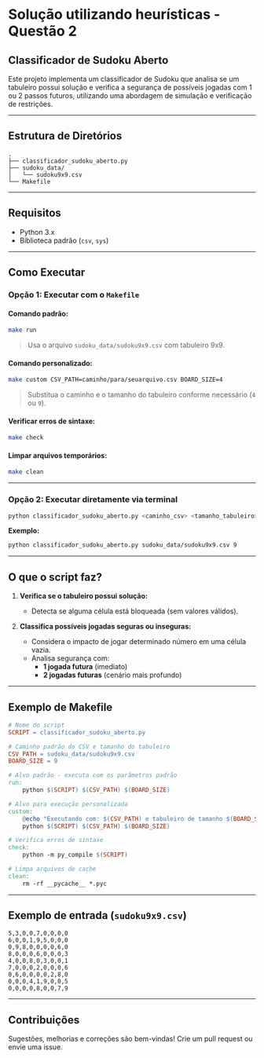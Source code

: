 # Solução utilizando heurísticas - Questão 2

## Classificador de Sudoku Aberto

Este projeto implementa um classificador de Sudoku que analisa se um tabuleiro possui solução e verifica a segurança de possíveis jogadas com 1 ou 2 passos futuros, utilizando uma abordagem de simulação e verificação de restrições.

---

## Estrutura de Diretórios

```
.
├── classificador_sudoku_aberto.py
├── sudoku_data/
│   └── sudoku9x9.csv
└── Makefile
```

---

## Requisitos

- Python 3.x
- Biblioteca padrão (`csv`, `sys`)

---

## Como Executar

### Opção 1: Executar com o `Makefile`

#### Comando padrão:

```bash
make run
```

> Usa o arquivo `sudoku_data/sudoku9x9.csv` com tabuleiro 9x9.

#### Comando personalizado:

```bash
make custom CSV_PATH=caminho/para/seuarquivo.csv BOARD_SIZE=4
```

> Substitua o caminho e o tamanho do tabuleiro conforme necessário (`4` ou `9`).

#### Verificar erros de sintaxe:

```bash
make check
```

#### Limpar arquivos temporários:

```bash
make clean
```

---

### Opção 2: Executar diretamente via terminal

```bash
python classificador_sudoku_aberto.py <caminho_csv> <tamanho_tabuleiro>
```

**Exemplo:**
```bash
python classificador_sudoku_aberto.py sudoku_data/sudoku9x9.csv 9
```

---

## O que o script faz?

1. **Verifica se o tabuleiro possui solução:**
   - Detecta se alguma célula está bloqueada (sem valores válidos).

2. **Classifica possíveis jogadas seguras ou inseguras:**
   - Considera o impacto de jogar determinado número em uma célula vazia.
   - Analisa segurança com:
     - **1 jogada futura** (imediato)
     - **2 jogadas futuras** (cenário mais profundo)

---

## Exemplo de Makefile

```makefile
# Nome do script
SCRIPT = classificador_sudoku_aberto.py

# Caminho padrão do CSV e tamanho do tabuleiro
CSV_PATH = sudoku_data/sudoku9x9.csv
BOARD_SIZE = 9

# Alvo padrão - executa com os parâmetros padrão
run:
	python $(SCRIPT) $(CSV_PATH) $(BOARD_SIZE)

# Alvo para execução personalizada
custom:
	@echo "Executando com: $(CSV_PATH) e tabuleiro de tamanho $(BOARD_SIZE)"
	python $(SCRIPT) $(CSV_PATH) $(BOARD_SIZE)

# Verifica erros de sintaxe
check:
	python -m py_compile $(SCRIPT)

# Limpa arquivos de cache
clean:
	rm -rf __pycache__ *.pyc
```

---

## Exemplo de entrada (`sudoku9x9.csv`)

```csv
5,3,0,0,7,0,0,0,0
6,0,0,1,9,5,0,0,0
0,9,8,0,0,0,0,6,0
8,0,0,0,6,0,0,0,3
4,0,0,8,0,3,0,0,1
7,0,0,0,2,0,0,0,6
0,6,0,0,0,0,2,8,0
0,0,0,4,1,9,0,0,5
0,0,0,0,8,0,0,7,9
```

---

## Contribuições

Sugestões, melhorias e correções são bem-vindas! Crie um pull request ou envie uma issue.

